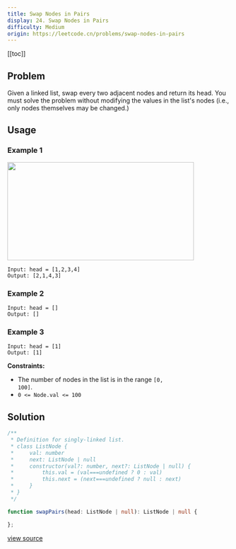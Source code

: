 ```yaml
---
title: Swap Nodes in Pairs
display: 24. Swap Nodes in Pairs
difficulty: Medium
origin: https://leetcode.cn/problems/swap-nodes-in-pairs
---
```


[[toc]]

## Problem

Given a linked list, swap every two adjacent nodes and return its head. You must solve the problem without modifying the values in the list&#39;s nodes (i.e., only nodes themselves may be changed.)

## Usage

### Example 1
<img alt="" src="https://assets.leetcode.com/uploads/2020/10/03/swap_ex1.jpg" style="width: 422px; height: 222px;" />

```
Input: head = [1,2,3,4]
Output: [2,1,4,3]
```

### Example 2

```
Input: head = []
Output: []
```

### Example 3

```
Input: head = [1]
Output: [1]
```


**Constraints:**

- The number of nodes in the&nbsp;list&nbsp;is in the range <code>[0, 100]</code>.
- <code>0 &lt;= Node.val &lt;= 100</code>


## Solution

```ts
/**
 * Definition for singly-linked list.
 * class ListNode {
 *     val: number
 *     next: ListNode | null
 *     constructor(val?: number, next?: ListNode | null) {
 *         this.val = (val===undefined ? 0 : val)
 *         this.next = (next===undefined ? null : next)
 *     }
 * }
 */

function swapPairs(head: ListNode | null): ListNode | null {

};
```

[view source](https://leetcode.cn/problems/swap-nodes-in-pairs)
